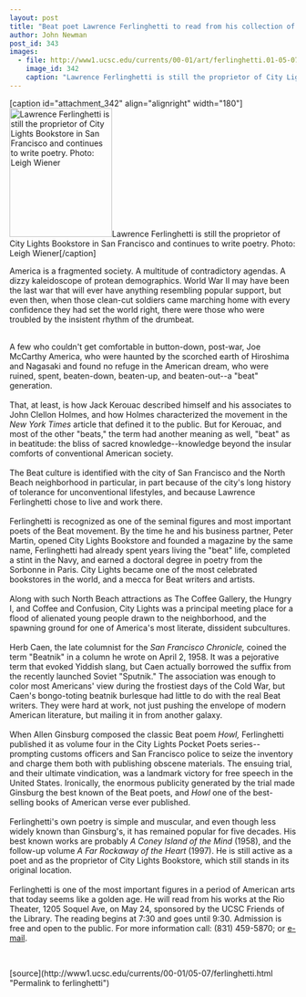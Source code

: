 ```yaml
---
layout: post
title: "Beat poet Lawrence Ferlinghetti to read from his collection of works"
author: John Newman
post_id: 343
images:
  - file: http://www1.ucsc.edu/currents/00-01/art/ferlinghetti.01-05-07.180.jpg
    image_id: 342
    caption: "Lawrence Ferlinghetti is still the proprietor of City Lights Bookstore in San Francisco and continues to write poetry. Photo: Leigh Wiener"
---
```


[caption id="attachment_342" align="alignright" width="180"]<a href="http://localhost/mysite/wp-content/uploads/2001/05/ferlinghetti.01-05-07.180.jpg"><img class="size-full wp-image-342" src="http://localhost/mysite/wp-content/uploads/2001/05/ferlinghetti.01-05-07.180.jpg" alt="Lawrence Ferlinghetti is still the proprietor of City Lights Bookstore in San Francisco and continues to write poetry. Photo: Leigh Wiener" width="180" height="226" /></a>Lawrence Ferlinghetti is still the proprietor of City Lights Bookstore in San Francisco and continues to write poetry. Photo: Leigh Wiener[/caption]
<p>
  America is a fragmented society. A multitude of contradictory agendas. A dizzy kaleidoscope of protean demographics. World War II may have been the last war that will ever have anything resembling popular support, but even then, when those clean-cut soldiers came marching home with every confidence they had set the world right, there were those who were troubled by the insistent rhythm of the drumbeat.<br>
  <br>
</p>A few who couldn't get comfortable in button-down, post-war, Joe McCarthy America, who were haunted by the scorched earth of Hiroshima and Nagasaki and found no refuge in the American dream, who were ruined, spent, beaten-down, beaten-up, and beaten-out--a "beat" generation.<br>
<br>
That, at least, is how Jack Kerouac described himself and his associates to John Clellon Holmes, and how Holmes characterized the movement in the <i>New York Times</i> article that defined it to the public. But for Kerouac, and most of the other "beats," the term had another meaning as well, "beat" as in beatitude: the bliss of sacred knowledge--knowledge beyond the insular comforts of conventional American society.<br>
<br>
The Beat culture is identified with the city of San Francisco and the North Beach neighborhood in particular, in part because of the city's long history of tolerance for unconventional lifestyles, and because Lawrence Ferlinghetti chose to live and work there.<br>
<br>
Ferlinghetti is recognized as one of the seminal figures and most important poets of the Beat movement. By the time he and his business partner, Peter Martin, opened City Lights Bookstore and founded a magazine by the same name, Ferlinghetti had already spent years living the "beat" life, completed a stint in the Navy, and earned a doctoral degree in poetry from the Sorbonne in Paris. City Lights became one of the most celebrated bookstores in the world, and a mecca for Beat writers and artists.<br>
<br>
Along with such North Beach attractions as The Coffee Gallery, the Hungry I, and Coffee and Confusion, City Lights was a principal meeting place for a flood of alienated young people drawn to the neighborhood, and the spawning ground for one of America's most literate, dissident subcultures.<br>
<br>
Herb Caen, the late columnist for the <i>San Francisco Chronicle,</i> coined the term "Beatnik" in a column he wrote on April 2, 1958. It was a pejorative term that evoked Yiddish slang, but Caen actually borrowed the suffix from the recently launched Soviet "Sputnik." The association was enough to color most Americans' view during the frostiest days of the Cold War, but Caen's bongo-toting beatnik burlesque had little to do with the real Beat writers. They were hard at work, not just pushing the envelope of modern American literature, but mailing it in from another galaxy.<br>
<br>
When Allen Ginsburg composed the classic Beat poem <i>Howl,</i> Ferlinghetti published it as volume four in the City Lights Pocket Poets series--prompting customs officers and San Francisco police to seize the inventory and charge them both with publishing obscene materials. The ensuing trial, and their ultimate vindication, was a landmark victory for free speech in the United States. Ironically, the enormous publicity generated by the trial made Ginsburg the best known of the Beat poets, and <i>Howl</i> one of the best-selling books of American verse ever published.<br>
<br>
Ferlinghetti's own poetry is simple and muscular, and even though less widely known than Ginsburg's, it has remained popular for five decades. His best known works are probably <i>A Coney Island of the Mind</i> (1958), and the follow-up volume <i>A Far Rockaway of the Heart</i> (1997). He is still active as a poet and as the proprietor of City Lights Bookstore, which still stands in its original location.<br>
<br>
Ferlinghetti is one of the most important figures in a period of American arts that today seems like a golden age. He will read from his works at the Rio Theater, 1205 Soquel Ave, on May 24, sponsored by the UCSC Friends of the Library. The reading begins at 7:30 and goes until 9:30. Admission is free and open to the public. For more information call: (831) 459-5870; or <a href="mailto:lsand@cats.ucsc.edu">e-mail</a>.
<p>
  <br>

</p>
[source](http://www1.ucsc.edu/currents/00-01/05-07/ferlinghetti.html "Permalink to ferlinghetti")
